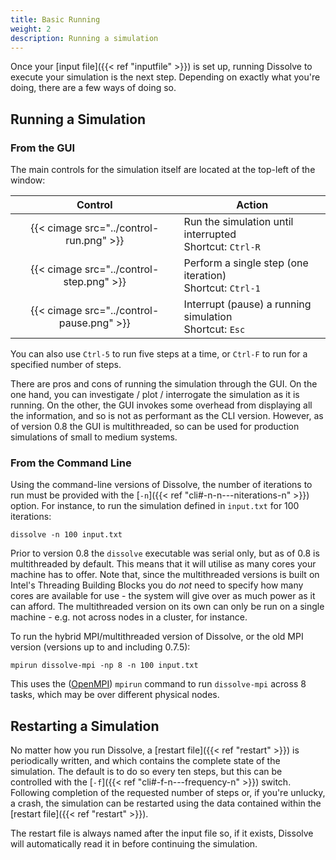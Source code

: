 ```yaml
---
title: Basic Running
weight: 2
description: Running a simulation
---
```


Once your [input file]({{< ref "inputfile" >}}) is set up, running Dissolve to execute your simulation is the next step. Depending on exactly what you're doing, there are a few ways of doing so.

## Running a Simulation

### From the GUI

The main controls for the simulation itself are located at the top-left of the window:

|Control|Action|
|:-----:|------|
|{{< cimage src="../control-run.png" >}}|Run the simulation until interrupted<br/>Shortcut: `Ctrl-R`|
|{{< cimage src="../control-step.png" >}}|Perform a single step (one iteration)<br/>Shortcut: `Ctrl-1`|
|{{< cimage src="../control-pause.png" >}}|Interrupt (pause) a running simulation<br/>Shortcut: `Esc`|

You can also use `Ctrl-5` to run five steps at a time, or `Ctrl-F` to run for a specified number of steps.

There are pros and cons of running the simulation through the GUI. On the one hand, you can investigate / plot / interrogate the simulation as it is running. On the other, the GUI invokes some overhead from displaying all the information, and so is not as performant as the CLI version. However, as of version 0.8 the GUI is multithreaded, so can be used for production simulations of small to medium systems.

### From the Command Line

Using the command-line versions of Dissolve, the number of iterations to run must be provided with the [`-n`]({{< ref "cli#-n-n---niterations-n" >}}) option. For instance, to run the simulation defined in `input.txt` for 100 iterations:

```
dissolve -n 100 input.txt
```

Prior to version 0.8 the `dissolve` executable was serial only, but as of 0.8 is multithreaded by default. This means that it will utilise as many cores your machine has to offer. Note that, since the multithreaded versions is built on Intel's Threading Building Blocks you do *not* need to specify how many cores are available for use - the system will give over as much power as it can afford. The multithreaded version on its own can only be run on a single machine - e.g. not across nodes in a cluster, for instance.

To run the hybrid MPI/multithreaded version of Dissolve, or the old MPI version (versions up to and including 0.7.5):

```
mpirun dissolve-mpi -np 8 -n 100 input.txt
```

This uses the ([OpenMPI](https://www.open-mpi.org/)) `mpirun` command to run `dissolve-mpi` across 8 tasks, which may be over different physical nodes.

## Restarting a Simulation

No matter how you run Dissolve, a [restart file]({{< ref "restart" >}}) is periodically written, and which contains the complete state of the simulation. The default is to do so every ten steps, but this can be controlled with the [`-f`]({{< ref "cli#-f-n---frequency-n" >}}) switch. Following completion of the requested number of steps or, if you're unlucky, a crash, the simulation can be restarted using the data contained within the [restart file]({{< ref "restart" >}}).

The restart file is always named after the input file so, if it exists, Dissolve will automatically read it in before continuing the simulation.
